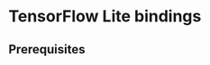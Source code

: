 # TensorFlow Lite bindings

<!-- TODO(??): overview, advantages/disadvantages to using TFLite bindings -->

## Prerequisites

<!-- TODO(??): build from source, Android AAR -->

<!-- TODO(??): troubleshooting -->
